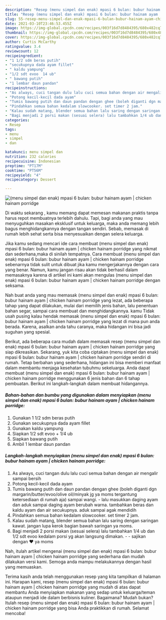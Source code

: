 ```yaml
---
description: "Resep (menu simpel dan enak) mpasi 6 bulan: bubur hainam ayam | chicken hainam porridge yang enak dan Mudah Dibuat"
title: "Resep (menu simpel dan enak) mpasi 6 bulan: bubur hainam ayam | chicken hainam porridge yang enak dan Mudah Dibuat"
slug: 55-resep-menu-simpel-dan-enak-mpasi-6-bulan-bubur-hainam-ayam-chicken-hainam-porridge-yang-enak-dan-mudah-dibuat
date: 2021-03-10T23:46:53.455Z
image: https://img-global.cpcdn.com/recipes/003f16d7d8484395/680x482cq70/menu-simpel-dan-enak-mpasi-6-bulan-bubur-hainam-ayam-chicken-hainam-porridge-foto-resep-utama.jpg
thumbnail: https://img-global.cpcdn.com/recipes/003f16d7d8484395/680x482cq70/menu-simpel-dan-enak-mpasi-6-bulan-bubur-hainam-ayam-chicken-hainam-porridge-foto-resep-utama.jpg
cover: https://img-global.cpcdn.com/recipes/003f16d7d8484395/680x482cq70/menu-simpel-dan-enak-mpasi-6-bulan-bubur-hainam-ayam-chicken-hainam-porridge-foto-resep-utama.jpg
author: Curtis McCarthy
ratingvalue: 3.4
reviewcount: 12
recipeingredient:
- "1 1/2 sdm beras putih"
- "secukupnya dada ayam fillet"
- " kaldu yampung"
- "1/2 sdt evoo  14 ub"
- " bawang putih"
- "1 lembar daun pandan"
recipeinstructions:
- "As always, cuci tangan dulu lalu cuci semua bahan dengan air mengalir sampai bersih"
- "Potong kecil-kecil dada ayam"
- "Tumis bawang putih dan daun pandan dengan ghee (boleh diganti dgn margarin/butter/evoo/olive oil/minyak jg ya moms tergantung ketersediaan di rumah aja) sampai wangi.  lalu masukkan daging ayam dan aduk sampai daging ayam berubah warna. tambahkan beras dan kaldu ayam dan air secukupnya. aduk sampai agak mendidih"
- "Pindahkan semua bahan kedalam slowcooker. set timer 2 jam."
- "Kalau sudah matang, blender semua bahan lalu saring dengan saringan kawat. jangan lupa kerok bagian bawah saringan ya moms."
- "Bagi menjadi 2 porsi makan (sesuai selera) lalu tambahkan 1/4 ub dan 1/2 sdt evoo kedalam porsi yg akan langsung dimakan.   sajikan dengan ❤️ ya moms"
categories:
- Resep
tags:
- menu
- simpel
- dan

katakunci: menu simpel dan 
nutrition: 232 calories
recipecuisine: Indonesian
preptime: "PT17M"
cooktime: "PT56M"
recipeyield: "4"
recipecategory: Dessert

---
```



![(menu simpel dan enak) mpasi 6 bulan: bubur hainam ayam | chicken hainam porridge](https://img-global.cpcdn.com/recipes/003f16d7d8484395/680x482cq70/menu-simpel-dan-enak-mpasi-6-bulan-bubur-hainam-ayam-chicken-hainam-porridge-foto-resep-utama.jpg)

Di waktu  sekarang , kamu memang dapat memesan makanan praktis tanpa harus repot membuatnya terlebih dahulu. Tapi, bagi anda yang mau menyuguhkan masakan eksklusif untuk keluarga, maka anda memang lebih bagus menghidangkannya dengan tangan sendiri. Sebab, memasak di rumah lebih sehat serta bisa menyesuaikan dengan selera keluarga.

Jika kamu sedang mencari ide cara membuat (menu simpel dan enak) mpasi 6 bulan: bubur hainam ayam | chicken hainam porridge yang nikmat dan sederhana,maka di sinilah tempatnya. Cara membuat (menu simpel dan enak) mpasi 6 bulan: bubur hainam ayam | chicken hainam porridge  sebenarnya tidak sulit untuk dibuat jika kamu mengerjakannya dengan cara yang benar. Namun, kamu jangan risau akan tidak berhasil dalam memasaknya 
karena di artikel ini kami akan mengulas (menu simpel dan enak) mpasi 6 bulan: bubur hainam ayam | chicken hainam porridge dengan seksama.  



Nah buat anda yang mau memasak (menu simpel dan enak) mpasi 6 bulan: bubur hainam ayam | chicken hainam porridge yang lezat, ada beberapa tahap yang dapat dilakukan, mulai dari memilih jenis bahan, lalu penentuan bahan segar, sampai cara membuat dan menghidangkannya. kamu Tidak usah pusing kalau hendak memasak (menu simpel dan enak) mpasi 6 bulan: bubur hainam ayam | chicken hainam porridge yang lezat di mana pun anda berada. Karena, asalkan anda  tahu caranya, maka hidangan ini bisa jadi suguhan yang spesial.

Berikut, ada beberapa cara mudah dalam memasak resep (menu simpel dan enak) mpasi 6 bulan: bubur hainam ayam | chicken hainam porridge yang siap dikreasikan. Sekarang, yuk kita coba ciptakan (menu simpel dan enak) mpasi 6 bulan: bubur hainam ayam | chicken hainam porridge sendiri di rumah. Tetap berbahan yang sederhana, hidangan ini bisa memberi manfaat dalam membantu menjaga kesehatan tubuhmu sekeluarga. Anda dapat membuat (menu simpel dan enak) mpasi 6 bulan: bubur hainam ayam | chicken hainam porridge menggunakan 6 jenis bahan dan 6 tahap pembuatan. Berikut ini langkah-langkah dalam membuat hidangannya.

<!--inarticleads1-->

##### Bahan-bahan dan bumbu yang digunakan dalam menyiapkan (menu simpel dan enak) mpasi 6 bulan: bubur hainam ayam | chicken hainam porridge:

1. Gunakan 1 1/2 sdm beras putih
1. Gunakan secukupnya dada ayam fillet
1. Gunakan  kaldu yampung
1. Siapkan 1/2 sdt evoo + 1/4 ub
1. Siapkan  bawang putih
1. Ambil 1 lembar daun pandan




<!--inarticleads2-->

##### Langkah-langkah menyiapkan (menu simpel dan enak) mpasi 6 bulan: bubur hainam ayam | chicken hainam porridge:

1. As always, cuci tangan dulu lalu cuci semua bahan dengan air mengalir sampai bersih
1. Potong kecil-kecil dada ayam
1. Tumis bawang putih dan daun pandan dengan ghee (boleh diganti dgn margarin/butter/evoo/olive oil/minyak jg ya moms tergantung ketersediaan di rumah aja) sampai wangi.  - lalu masukkan daging ayam dan aduk sampai daging ayam berubah warna. tambahkan beras dan kaldu ayam dan air secukupnya. aduk sampai agak mendidih
1. Pindahkan semua bahan kedalam slowcooker. set timer 2 jam.
1. Kalau sudah matang, blender semua bahan lalu saring dengan saringan kawat. jangan lupa kerok bagian bawah saringan ya moms.
1. Bagi menjadi 2 porsi makan (sesuai selera) lalu tambahkan 1/4 ub dan 1/2 sdt evoo kedalam porsi yg akan langsung dimakan.  -  - sajikan dengan ❤️ ya moms




Nah, itulah artikel mengenai  (menu simpel dan enak) mpasi 6 bulan: bubur hainam ayam | chicken hainam porridge  yang sederhana dan mudah dilakukan versi kami. Semoga anda mampu melakukannya dengan hasil yang memuaskan. 

Terima kasih anda telah menggunakan resep yang kita tampilkan di halaman ini. Harapan kami, resep  (menu simpel dan enak) mpasi 6 bulan: bubur hainam ayam | chicken hainam porridge yang mudah di atas dapat membantu Anda menyiapkan makanan yang sedap untuk keluarga/teman ataupun menjadi ide dalam berbisnis kuliner. Bagaimana? Mudah bukan? Itulah resep (menu simpel dan enak) mpasi 6 bulan: bubur hainam ayam | chicken hainam porridge yang bisa Anda praktikkan di rumah. Selamat mencoba!

